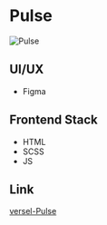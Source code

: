 # Pulse

![Pulse](https://kept.com.ua/core/cache/plugins/imageviewer/51477/e8e96e69d50005c73b710ddf7e15accac76c12f8f024c09969f1fee0e279cb46/1100x1100_cropped.jpg)

## UI/UX

- Figma

## Frontend Stack

- HTML
- SCSS
- JS

## Link

[versel-Pulse](https://pulse-kappa.vercel.app)
